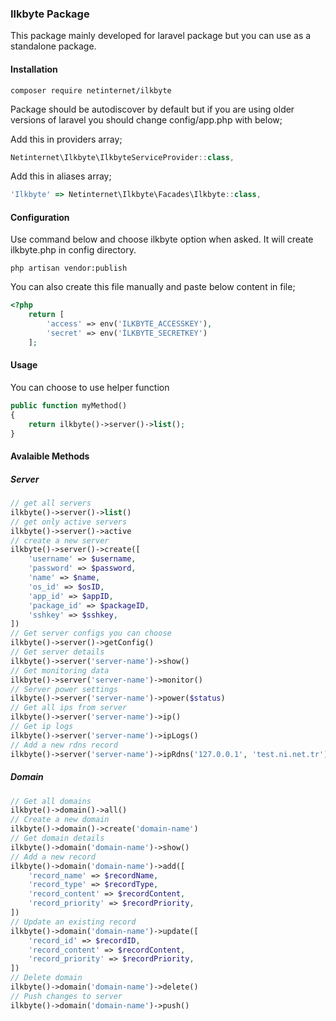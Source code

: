 ### **Ilkbyte Package**

This package mainly developed for laravel package but you can use as a standalone package.

#### **Installation**

`composer require netinternet/ilkbyte`

Package should be autodiscover by default but if you are using older versions of laravel you should change config/app.php with below;

Add this in providers array;

```js
Netinternet\Ilkbyte\IlkbyteServiceProvider::class,
```

Add this in aliases array;

```js
'Ilkbyte' => Netinternet\Ilkbyte\Facades\Ilkbyte::class,
```

#### **Configuration**

Use command below and choose ilkbyte option when asked. It will create ilkbyte.php in config directory.

`php artisan vendor:publish`

You can also create this file manually and paste below content in file;

```php
<?php
    return [
        'access' => env('ILKBYTE_ACCESSKEY'),
        'secret' => env('İLKBYTE_SECRETKEY')
    ];
```
    
#### **Usage**

You can choose to use helper function

```php
public function myMethod()
{
	return ilkbyte()->server()->list();
}
```
#### **Avalaible Methods**

##### **Server**

```php
// get all servers
ilkbyte()->server()->list()
// get only active servers
ilkbyte()->server()->active
// create a new server
ilkbyte()->server()->create([
    'username' => $username,
    'password' => $password,
    'name' => $name,
    'os_id' => $osID,
    'app_id' => $appID,
    'package_id' => $packageID,
    'sshkey' => $sshkey,
])
// Get server configs you can choose
ilkbyte()->server()->getConfig()
// Get server details
ilkbyte()->server('server-name')->show()
// Get monitoring data
ilkbyte()->server('server-name')->monitor()
// Server power settings
ilkbyte()->server('server-name')->power($status)
// Get all ips from server
ilkbyte()->server('server-name')->ip()
// Get ip logs
ilkbyte()->server('server-name')->ipLogs()
// Add a new rdns record
ilkbyte()->server('server-name')->ipRdns('127.0.0.1', 'test.ni.net.tr')
```

##### **Domain**

```php
// Get all domains
ilkbyte()->domain()->all()
// Create a new domain
ilkbyte()->domain()->create('domain-name')
// Get domain details
ilkbyte()->domain('domain-name')->show()
// Add a new record
ilkbyte()->domain('domain-name')->add([
    'record_name' => $recordName,
    'record_type' => $recordType,
    'record_content' => $recordContent,
    'record_priority' => $recordPriority,
])
// Update an existing record
ilkbyte()->domain('domain-name')->update([
    'record_id' => $recordID,
    'record_content' => $recordContent,
    'record_priority' => $recordPriority,
])
// Delete domain
ilkbyte()->domain('domain-name')->delete()
// Push changes to server
ilkbyte()->domain('domain-name')->push()
```
